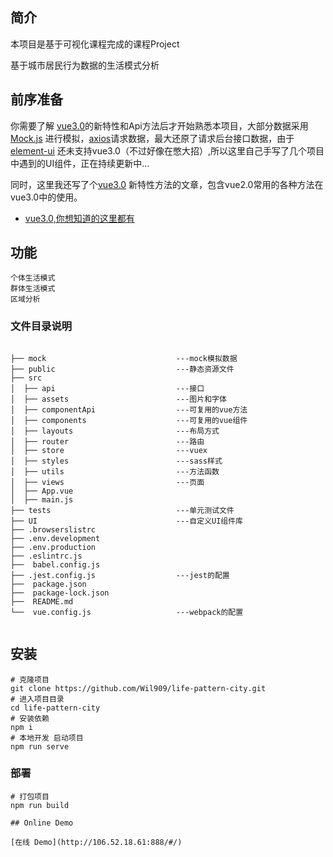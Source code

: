 ## 简介

本项目是基于可视化课程完成的课程Project

基于城市居民行为数据的生活模式分析
## 前序准备
你需要了解 [vue3.0](https://github.com/vuejs/vue-next)的新特性和Api方法后才开始熟悉本项目，大部分数据采用[Mock.js](https://github.com/nuysoft/Mock) 进行模拟，[axios](https://github.com/axios/axios)请求数据，最大还原了请求后台接口数据，由于[element-ui](https://github.com/ElemeFE/element) 还未支持vue3.0（不过好像在憋大招）,所以这里自己手写了几个项目中遇到的UI组件，正在持续更新中...

同时，这里我还写了个[vue3.0](https://github.com/vuejs/vue-next) 新特性方法的文章，包含vue2.0常用的各种方法在vue3.0中的使用。

- [vue3.0,你想知道的这里都有](https://juejin.im/post/6870392360946106382)

## 功能

```
个体生活模式
群体生活模式
区域分析
```

### 文件目录说明
```

├── mock                             ---mock模拟数据
├── public                           ---静态资源文件
├── src          
│  ├── api                           ---接口     
│  ├── assets                        ---图片和字体
│  ├── componentApi                  ---可复用的vue方法
│  ├── components                    ---可复用的vue组件
│  ├── layouts                       ---布局方式
│  ├── router                        ---路由
│  ├── store                         ---vuex
│  ├── styles                        ---sass样式
│  ├── utils                         ---方法函数
│  ├── views                         ---页面
│  ├── App.vue                       
│  ├── main.js                       
├── tests                            ---单元测试文件
├── UI                               ---自定义UI组件库
├── .browserslistrc
├── .env.development
├── .env.production
├── .eslintrc.js
├──  babel.config.js
├── .jest.config.js                  ---jest的配置
├──  package.json
├──  package-lock.json
├──  README.md
└──  vue.config.js                   ---webpack的配置


```


 
## 安装

```
# 克隆项目
git clone https://github.com/Wil909/life-pattern-city.git
# 进入项目目录
cd life-pattern-city
# 安装依赖
npm i
# 本地开发 启动项目
npm run serve
```


### 部署

```
# 打包项目
npm run build

## Online Demo

[在线 Demo](http://106.52.18.61:888/#/)






